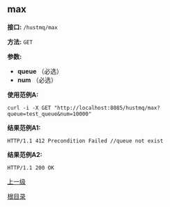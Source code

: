 ## max ##

**接口:** `/hustmq/max`

**方法:** `GET`

**参数:** 

*  **queue** （必选）  
*  **num** （必选）

**使用范例A:**

    curl -i -X GET "http://localhost:8085/hustmq/max?queue=test_queue&num=10000"

**结果范例A1:**

	HTTP/1.1 412 Precondition Failed //queue not exist

**结果范例A2:**

	HTTP/1.1 200 OK

[上一级](../hustmq.md)

[根目录](../../index.md)